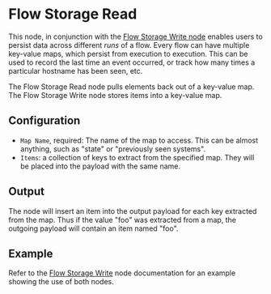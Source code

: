 # Flow Storage Read

This node, in conjunction with the [Flow Storage Write node](storagewrite.md) enables users to persist data across different *runs* of a flow. Every flow can have multiple key-value maps, which persist from execution to execution. This can be used to record the last time an event occurred, or track how many times a particular hostname has been seen, etc.

The Flow Storage Read node pulls elements back out of a key-value map. The Flow Storage Write node stores items into a key-value map. 

## Configuration

* `Map Name`, required: The name of the map to access. This can be almost anything, such as "state" or "previously seen systems".
* `Items`: a collection of keys to extract from the specified map. They will be placed into the payload with the same name.

## Output

The node will insert an item into the output payload for each key extracted from the map. Thus if the value "foo" was extracted from a map, the outgoing payload will contain an item named "foo".

## Example

Refer to the [Flow Storage Write](storagewrite.md) node documentation for an example showing the use of both nodes.
